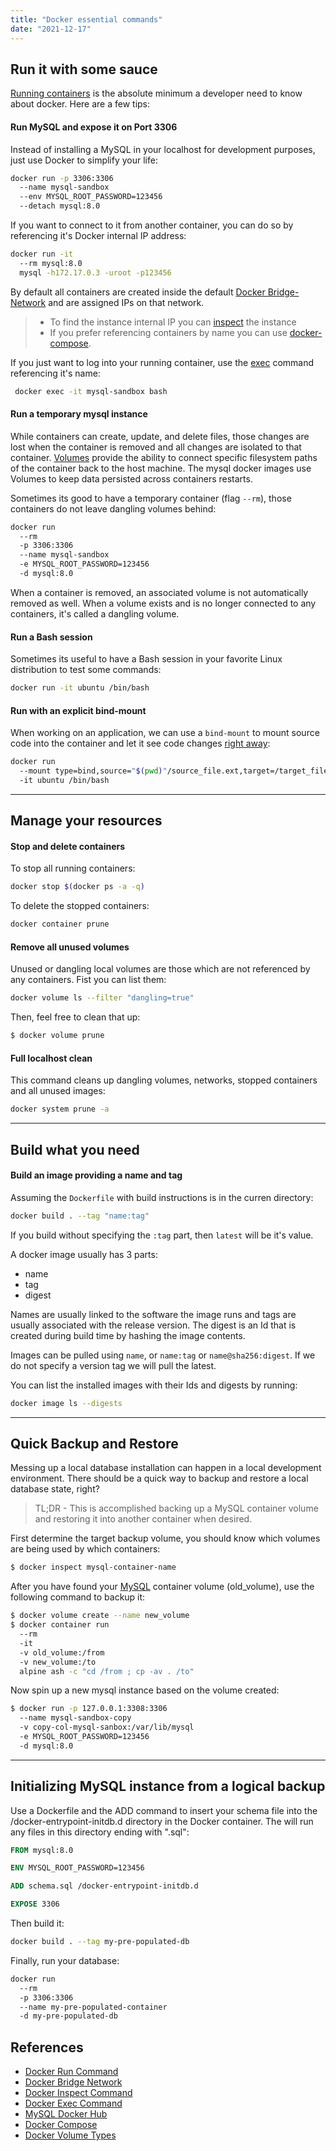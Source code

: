 ```yaml
---
title: "Docker essential commands"
date: "2021-12-17"
---
```


## Run it with some sauce

[Running containers][1] is the absolute minimum a developer need to know about docker. Here are a few tips:

#### Run MySQL and expose it on Port 3306

Instead of installing a MySQL in your localhost for development purposes, just use Docker to simplify your life:

```bash
docker run -p 3306:3306
  --name mysql-sandbox
  --env MYSQL_ROOT_PASSWORD=123456
  --detach mysql:8.0
```

If you want to connect to it from another container, you can do so by referencing it's Docker internal IP address:

```bash
docker run -it
  --rm mysql:8.0
  mysql -h172.17.0.3 -uroot -p123456
```

By default all containers are created inside the default [Docker Bridge-Network][2] and are assigned IPs on that network.

> - To find the instance internal IP you can [inspect][3] the instance
> - If you prefer referencing containers by name you can use [docker-compose][6].

If you just want to log into your running container, use the [exec][4] command referencing it's name:

```sh
 docker exec -it mysql-sandbox bash
```

#### Run a temporary mysql instance

While containers can create, update, and delete files, those changes are lost when the container is removed and all changes are isolated to that container.  [Volumes][7] provide the ability to connect specific filesystem paths of the container back to the host machine. The mysql docker images use Volumes to keep data persisted across containers restarts. 

Sometimes its good to have a temporary container (flag `--rm`), those containers do not leave dangling volumes behind:

```sh
docker run 
  --rm 
  -p 3306:3306 
  --name mysql-sandbox 
  -e MYSQL_ROOT_PASSWORD=123456
  -d mysql:8.0
```

When a container is removed, an associated volume is not automatically removed as well. When a volume exists and is no longer connected to any containers, it's called a dangling volume.

#### Run a Bash session

Sometimes its useful to have a Bash session in your favorite Linux distribution to test some commands:

```sh
docker run -it ubuntu /bin/bash
```

#### Run with an explicit bind-mount

When working on an application, we can use a `bind-mount` to mount source code into the container and let it see code changes [right away](https://docs.docker.com/get-started/06_bind_mounts/):

```sh
docker run
  --mount type=bind,source="$(pwd)"/source_file.ext,target=/target_file.ext
  -it ubuntu /bin/bash
```

----


## Manage your resources

#### Stop and delete containers

To stop all running containers:

```sh
docker stop $(docker ps -a -q)
```

To delete the stopped containers:

```sh
docker container prune
```

#### Remove all unused volumes

Unused or dangling local volumes are those which are not referenced by any containers. Fist you can list them:

```sh
docker volume ls --filter "dangling=true"
```

Then, feel free to clean that up:

```sh
$ docker volume prune
```
 
#### Full localhost clean

This command cleans up dangling volumes, networks, stopped containers and all unused images:

```sh
docker system prune -a
```


----


## Build what you need

#### Build an image providing a name and tag

Assuming the `Dockerfile` with build instructions is in the curren directory:

```sh
docker build . --tag "name:tag"
```

If you build without specifying the `:tag` part, then `latest` will be it's value.

A docker image usually has 3 parts: 
- name
- tag
- digest

Names are usually linked to the software the image runs and tags are usually associated with the release version. The digest is an Id that is created during build time by hashing the image contents.

Images can be pulled using `name`, or `name:tag` or `name@sha256:digest`. If we do not specify a version tag we will pull the latest.

You can list the installed images with their Ids and digests by running:

```sh
docker image ls --digests
```

----


## Quick Backup and Restore

Messing up a local database installation can happen in a local development environment. There should be a quick way to backup and restore a local database state, right?

> TL;DR - This is accomplished backing up a MySQL container volume and restoring it into another container when desired.

First determine the target backup volume, you should know which volumes are being used by which containers:

```sh
$ docker inspect mysql-container-name
```

After you have found your [MySQL][5] container volume (old_volume), use the following command to backup it:

```sh
$ docker volume create --name new_volume 
$ docker container run
  --rm
  -it
  -v old_volume:/from
  -v new_volume:/to
  alpine ash -c "cd /from ; cp -av . /to"
```

Now spin up a new mysql instance based on the volume created:

```sh
$ docker run -p 127.0.0.1:3308:3306
  --name mysql-sandbox-copy
  -v copy-col-mysql-sanbox:/var/lib/mysql
  -e MYSQL_ROOT_PASSWORD=123456
  -d mysql:8.0
```

----


## Initializing MySQL instance from a logical backup

Use a Dockerfile and the ADD command to insert your schema file into the /docker-entrypoint-initdb.d directory in the Docker container. The will run any files in this directory ending with ".sql":

```Dockerfile
FROM mysql:8.0

ENV MYSQL_ROOT_PASSWORD=123456

ADD schema.sql /docker-entrypoint-initdb.d

EXPOSE 3306
```

Then build it:

```sh
docker build . --tag my-pre-populated-db
```

Finally, run your database:

```sh
docker run 
  --rm 
  -p 3306:3306 
  --name my-pre-populated-container
  -d my-pre-populated-db
```

## References

* [Docker Run Command][1]
* [Docker Bridge Network][2]
* [Docker Inspect Command][3]
* [Docker Exec Command][4]
* [MySQL Docker Hub][5]
* [Docker Compose][6]
* [Docker Volume Types][7]

[1]: https://docs.docker.com/engine/reference/run/
[2]: https://docs.docker.com/network/bridge/
[3]: https://docs.docker.com/engine/reference/commandline/inspect/
[4]: https://docs.docker.com/engine/reference/commandline/exec/
[5]: https://hub.docker.com/_/mysql
[6]: https://docs.docker.com/compose/
[7]: https://stackoverflow.com/questions/47150829/what-is-the-difference-between-binding-mounts-and-volumes-while-handling-persist
